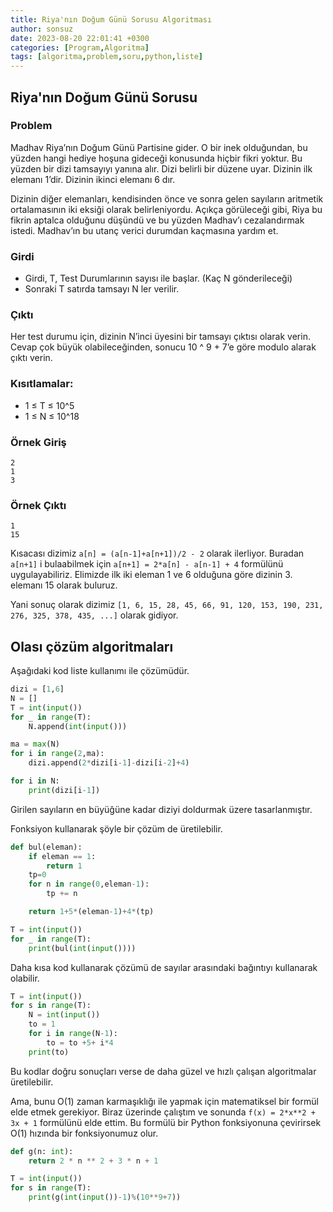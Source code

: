 ```yaml
---
title: Riya'nın Doğum Günü Sorusu Algoritması
author: sonsuz
date: 2023-08-20 22:01:41 +0300
categories: [Program,Algoritma]
tags: [algoritma,problem,soru,python,liste]
---
```


## Riya'nın Doğum Günü Sorusu

### Problem

Madhav Riya’nın Doğum Günü Partisine gider. O bir inek olduğundan, bu yüzden hangi hediye hoşuna gideceği konusunda hiçbir fikri yoktur. Bu yüzden bir dizi tamsayıyı yanına alır. Dizi belirli bir düzene uyar. Dizinin ilk elemanı 1’dir. Dizinin ikinci elemanı 6 dır.

Dizinin diğer elemanları, kendisinden önce ve sonra gelen sayıların aritmetik ortalamasının iki eksiği olarak belirleniyordu. Açıkça görüleceği gibi, Riya bu fikrin aptalca olduğunu düşündü ve bu yüzden Madhav’ı cezalandırmak istedi. Madhav’ın bu utanç verici durumdan kaçmasına yardım et.

### Girdi

- Girdi, T, Test Durumlarının sayısı ile başlar. (Kaç N gönderileceği)
- Sonraki T satırda tamsayı N ler verilir.

### Çıktı

Her test durumu için, dizinin N’inci üyesini bir tamsayı çıktısı olarak verin. Cevap çok büyük olabileceğinden, sonucu 10 ^ 9 + 7’e göre modulo alarak çıktı verin.

### Kısıtlamalar:

- 1 ≤ T ≤ 10^5
- 1 ≤ N ≤ 10^18

### Örnek Giriş

```
2
1
3
```

### Örnek Çıktı

```
1
15
```

Kısacası dizimiz `a[n] = (a[n-1]+a[n+1])/2 - 2` olarak ilerliyor. Buradan `a[n+1]` i bulaabilmek için `a[n+1] = 2*a[n] - a[n-1] + 4` formülünü uygulayabiliriz. Elimizde ilk iki eleman 1 ve 6 olduğuna göre dizinin 3. elemanı 15 olarak buluruz.

Yani sonuç olarak dizimiz `[1, 6, 15, 28, 45, 66, 91, 120, 153, 190, 231, 276, 325, 378, 435, ...]` olarak gidiyor.

## Olası çözüm algoritmaları

Aşağıdaki kod liste kullanımı ile çözümüdür. 

```py
dizi = [1,6]
N = []
T = int(input())
for _ in range(T):
    N.append(int(input()))

ma = max(N)
for i in range(2,ma):
    dizi.append(2*dizi[i-1]-dizi[i-2]+4)

for i in N:
    print(dizi[i-1])
```

Girilen sayıların en  büyüğüne kadar diziyi doldurmak üzere tasarlanmıştır.

Fonksiyon kullanarak şöyle bir çözüm de üretilebilir.

```py
def bul(eleman):
    if eleman == 1:
        return 1
    tp=0
    for n in range(0,eleman-1):
        tp += n       

    return 1+5*(eleman-1)+4*(tp)

T = int(input())
for _ in range(T):
    print(bul(int(input())))
```

Daha kısa kod kullanarak çözümü de sayılar arasındaki bağıntıyı kullanarak olabilir.

```py
T = int(input())
for s in range(T):
    N = int(input())
    to = 1
    for i in range(N-1):
        to = to +5+ i*4
    print(to)
```

Bu kodlar doğru sonuçları verse de daha güzel ve hızlı çalışan algoritmalar üretilebilir. 

Ama, bunu O(1) zaman karmaşıklığı ile yapmak için matematiksel bir formül elde etmek gerekiyor. Biraz üzerinde çalıştım ve sonunda `f(x) = 2*x**2 + 3x + 1` formülünü elde ettim. Bu formülü bir Python fonksiyonuna çevirirsek O(1) hızında bir fonksiyonumuz olur.

```python
def g(n: int):
    return 2 * n ** 2 + 3 * n + 1

T = int(input())
for s in range(T):
    print(g(int(input())-1)%(10**9+7))
```
